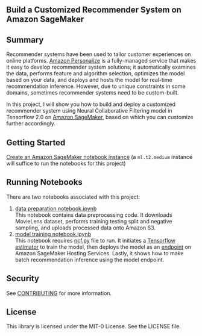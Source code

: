 ## Build a Customized Recommender System on Amazon SageMaker

## Summary 

Recommender systems have been used to tailor customer experiences on online platforms. [Amazon Personalize](https://aws.amazon.com/personalize/) is a fully-managed service that makes it easy to develop recommender system solutions; it automatically examines the data, performs feature and algorithm selection, optimizes the model based on your data, and deploys and hosts the model for real-time recommendation inference. However, due to unique constraints in some domains, sometimes recommender systems need to be custom-built. 

In this project, I will show you how to build and deploy a customized recommender system using Neural Collaborative Filtering model in Tensorflow 2.0 on [Amazon SageMaker](https://aws.amazon.com/sagemaker/), based on which you can customize further accordingly.

## Getting Started

[Create an Amazon SageMaker notebook instance](https://docs.aws.amazon.com/sagemaker/latest/dg/howitworks-create-ws.html) (a `ml.t2.medium` instance will suffice to run the notebooks for this project)

## Running Notebooks

There are two notebooks associated with this project:  
1. [data preparation notebook.ipynb](data-preparation-notebook.ipynb)  
This notebook contains data preprocessing code. It downloads MovieLens dataset, performs training testing split and negative sampling, and uploads processed data onto Amazon S3.  
2. [model training notebook.ipynb](model-training-notebook.ipynb)  
This notebook requires [ncf.py](ncf.py) file to run. It initiates a [Tensorflow estimator](https://sagemaker.readthedocs.io/en/stable/frameworks/tensorflow/sagemaker.tensorflow.html) to train the model, then deploys the model as an [endpoint](https://docs.aws.amazon.com/sagemaker/latest/dg/how-it-works-hosting.html) on Amazon SageMaker Hosting Services. Lastly, it shows how to make batch recommendation inference using the model endpoint.

## Security

See [CONTRIBUTING](CONTRIBUTING.md#security-issue-notifications) for more information.

## License

This library is licensed under the MIT-0 License. See the LICENSE file.

